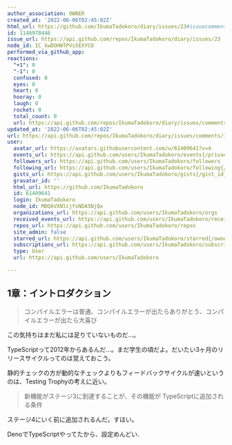 ```yaml
---
author_association: OWNER
created_at: '2022-06-06T02:45:02Z'
html_url: https://github.com/IkumaTadokoro/diary/issues/23#issuecomment-1146978446
id: 1146978446
issue_url: https://api.github.com/repos/IkumaTadokoro/diary/issues/23
node_id: IC_kwDOHWTPVs5EXYCO
performed_via_github_app: 
reactions:
  "+1": 0
  "-1": 0
  confused: 0
  eyes: 0
  heart: 0
  hooray: 0
  laugh: 0
  rocket: 0
  total_count: 0
  url: https://api.github.com/repos/IkumaTadokoro/diary/issues/comments/1146978446/reactions
updated_at: '2022-06-06T02:45:02Z'
url: https://api.github.com/repos/IkumaTadokoro/diary/issues/comments/1146978446
user:
  avatar_url: https://avatars.githubusercontent.com/u/61409641?v=4
  events_url: https://api.github.com/users/IkumaTadokoro/events{/privacy}
  followers_url: https://api.github.com/users/IkumaTadokoro/followers
  following_url: https://api.github.com/users/IkumaTadokoro/following{/other_user}
  gists_url: https://api.github.com/users/IkumaTadokoro/gists{/gist_id}
  gravatar_id: ''
  html_url: https://github.com/IkumaTadokoro
  id: 61409641
  login: IkumaTadokoro
  node_id: MDQ6VXNlcjYxNDA5NjQx
  organizations_url: https://api.github.com/users/IkumaTadokoro/orgs
  received_events_url: https://api.github.com/users/IkumaTadokoro/received_events
  repos_url: https://api.github.com/users/IkumaTadokoro/repos
  site_admin: false
  starred_url: https://api.github.com/users/IkumaTadokoro/starred{/owner}{/repo}
  subscriptions_url: https://api.github.com/users/IkumaTadokoro/subscriptions
  type: User
  url: https://api.github.com/users/IkumaTadokoro

---
```

## 1章：イントロダクション

> コンパイルエラーは普通、コンパイルエラーが出たらありがとう、コンパイルエラーが出たら大喜び

この気持ちはまだ私には足りていないものだ...。

TypeScriptって2012年からあるんだ...。まだ学生の頃だよ。だいたい3ヶ月のリリースサイクルってのは覚えておこう。

静的チェックの方が動的なチェックよりもフィードバックサイクルが速いというのは、Testing Trophyの考えに近い。

> 新機能がステージ3に到達することが、その機能が	TypeScriptに追加される条件

ステージ4にいく前に追加されるんだ。すほい。

DenoでTypeScriptやってたから、設定めんどい.

